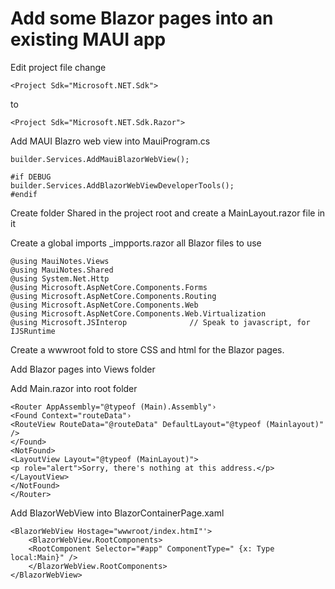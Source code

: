 # Add some Blazor pages into an existing MAUI app

Edit project file
change
```
<Project Sdk="Microsoft.NET.Sdk">
```
to
```
<Project Sdk="Microsoft.NET.Sdk.Razor">
```

Add MAUI Blazro web view into MauiProgram.cs
```
builder.Services.AddMauiBlazorWebView();

#if DEBUG
builder.Services.AddBlazorWebViewDeveloperTools();
#endif
```


Create folder Shared in the project root and create a MainLayout.razor file in it


Create a global imports _impports.razor all Blazor files to use
```
@using MauiNotes.Views
@using MauiNotes.Shared
@using System.Net.Http
@using Microsoft.AspNetCore.Components.Forms
@using Microsoft.AspNetCore.Components.Routing
@using Microsoft.AspNetCore.Components.Web
@using Microsoft.AspNetCore.Components.Web.Virtualization
@using Microsoft.JSInterop              // Speak to javascript, for IJSRuntime
```

Create a wwwroot fold to store CSS and html for the Blazor pages.


Add Blazor pages into Views folder

Add Main.razor into root folder
```
<Router AppAssembly="@typeof (Main).Assembly"›
<Found Context="routeData"›
<RouteView RouteData="@routeData" DefaultLayout="@typeof (Mainlayout)" />
</Found>
<NotFound>
<LayoutView Layout="@typeof (MainLayout)">
<p role="alert">Sorry, there's nothing at this address.</p>
</LayoutView>
</NotFound>
</Router>
```

Add BlazorWebView into BlazorContainerPage.xaml
```
<BlazorWebView Hostage="wwwroot/index.htmI"'>
    <BlazorWebView.RootComponents>
    <RootComponent Selector="#app" ComponentType=" {x: Type local:Main}" />
    </BlazorWebView.RootComponents>
</BlazorWebView>
```

